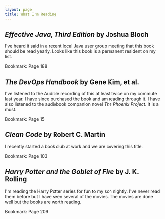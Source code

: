 ```yaml
---
layout: page
title: What I'm Reading
---
```


## *Effective Java, Third Edition* by Joshua Bloch
I've heard it said in a recent local Java user group meeting that this book should be read yearly. Looks like this book is a permanent resident on my list.

Bookmark: Page 188

## *The DevOps Handbook* by Gene Kim, et al.
I've listened to the Audible recording of this at least twice on my commute last year. I have since purchased the book and am reading through it. I have also listened to the audiobook companion novel *The Phoenix Project*. It is a must.

Bookmark: Page 15

## *Clean Code* by Robert C. Martin
I recently started a book club at work and we are covering this title.

Bookmark: Page 103

## *Harry Potter and the Goblet of Fire* by J. K. Rolling
I'm reading the Harry Potter series for fun to my son nightly. I've never read them before but I have seen several of the movies. The movies are done well but the books are worth reading.

Bookmark: Page 209
